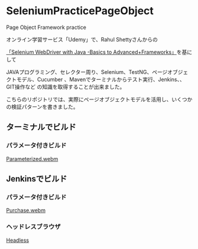 # SeleniumPracticePageObject
Page Object Framework practice 

オンライン学習サービス「Udemy」で、Rahul Shettyさんからの

[「Selenium WebDriver with Java -Basics to Advanced+Frameworks」](https://www.udemy.com/share/101Wfu3@wusQ_DnlVQkej3AwW4z0hFclBIsi5-a7g3Ro7zqSk2-PaFtxkk8FyG5scgNbPRL_EQ==/)を基にして


JAVAプログラミング、セレクター周り、Selenium、TestNG、ページオブジェクトモデル、Cucumber 、Mavenでターミナルからテスト実行、Jenkins、、GIT操作など
の知識を取得することが出来ました。

こちらのリポジトリでは、実際にページオブジェクトモデルを活用し、いくつかの検証パターンを書きました。
## ターミナルでビルド

### パラメータ付きビルド

[Parameterized.webm](https://user-images.githubusercontent.com/105863111/200509494-7ed2104d-3571-48c1-b7cb-2cf53080b997.webm)

## Jenkinsでビルド

### パラメータ付きビルド

[Purchase.webm](https://user-images.githubusercontent.com/105863111/200506877-d8664af4-513e-4b99-925b-70ef53370b7d.webm)

### ヘッドレスブラウザ

[Headless ](https://user-images.githubusercontent.com/105863111/200506368-33771f56-5219-4cf9-be74-5be346ceaaa2.webm)
